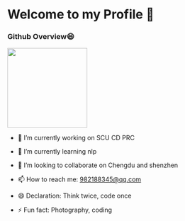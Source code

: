 # Welcome to my Profile 👋
### Github Overview😄

<a href="https://github.com/jzzzzh">
  <img height="180em" src="https://github-readme-stats.vercel.app/api/top-langs/?username=Wiselnn570&hide=html,javascript,css&title_color=fff&icon_color=79ff97&text_color=9f9f9f&bg_color=151515&layout=compact" />
</a>


- 🔭 I’m currently working on SCU CD PRC


- 🌱 I’m currently learning nlp


- 👯 I’m looking to collaborate on Chengdu and shenzhen


- 📫 How to reach me: 982188345@qq.com


- 😄 Declaration: Think twice, code once


- ⚡ Fun fact: Photography, coding
